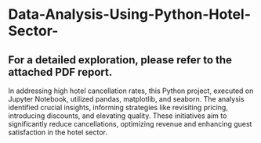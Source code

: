 # Data-Analysis-Using-Python-Hotel-Sector-
## For a detailed exploration, please refer to the attached PDF report.
In addressing high hotel cancellation rates, this Python project, executed on Jupyter Notebook, utilized pandas, matplotlib, and seaborn. The analysis identified crucial insights, informing strategies like revisiting pricing, introducing discounts, and elevating quality. These initiatives aim to significantly reduce cancellations, optimizing revenue and enhancing guest satisfaction in the hotel sector.
